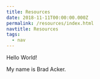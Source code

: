 ```yaml
---
title: Resources
date: 2018-11-11T00:00:00.000Z
permalink: /resources/index.html
navtitle: Resources
tags:
  - nav
---
```

Hello World!

My name is Brad Acker.
